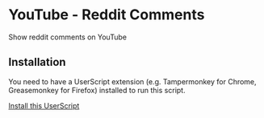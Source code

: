 # YouTube - Reddit Comments
Show reddit comments on YouTube

## Installation
You need to have a UserScript extension (e.g. Tampermonkey for Chrome, Greasemonkey for Firefox) installed to run this script.

[Install this UserScript](https://github.com/LenAnderson/YouTube-Reddit-Comments/raw/master/Youtube_Reddit_Comments.user.js)
